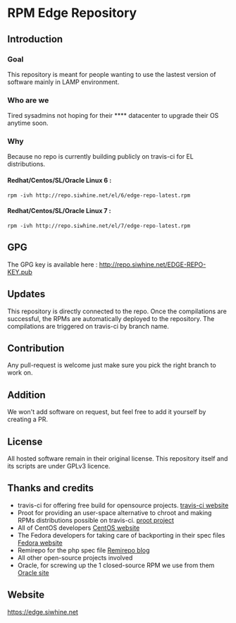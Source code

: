 # RPM Edge Repository
 
## Introduction

### Goal

This repository is meant for people wanting to use the lastest version of software mainly in LAMP environment. 

### Who are we

Tired sysadmins not hoping for their **** datacenter to upgrade their OS anytime soon.

### Why

Because no repo is currently building publicly on travis-ci for EL distributions.

#### Redhat/Centos/SL/Oracle Linux 6 :

```rpm -ivh http://repo.siwhine.net/el/6/edge-repo-latest.rpm```

#### Redhat/Centos/SL/Oracle Linux 7 :

```rpm -ivh http://repo.siwhine.net/el/7/edge-repo-latest.rpm```

## GPG

The GPG key is available here : http://repo.siwhine.net/EDGE-REPO-KEY.pub

## Updates

This repository is directly connected to the repo. Once the compilations are successful, the RPMs are automatically deployed to the repository.
The compilations are triggered on travis-ci by branch name.

## Contribution

Any pull-request is welcome just make sure you pick the right branch to work on.

## Addition

We won't add software on request, but feel free to add it yourself by creating a PR.

## License

All hosted software remain in their original license. This repository itself and its scripts are under GPLv3 licence.

## Thanks and credits

* travis-ci for offering free build for opensource projects. [travis-ci website](https://travis-ci.org)
* Proot for providing an user-space alternative to chroot and making RPMs distributions possible on travis-ci. [proot project](https://github.com/proot-me/PRoot)
* All of CentOS developers [CentOS website](https://www.centos.org/)
* The Fedora developers for taking care of backporting in their spec files [Fedora website](https://getfedora.org/)
* Remirepo for the php spec file [Remirepo blog](https://blog.remirepo.net/)
* All other open-source projects involved
* Oracle, for screwing up the 1 closed-source RPM we use from them [Oracle site](http://eelslap.com/)

## Website

https://edge.siwhine.net
